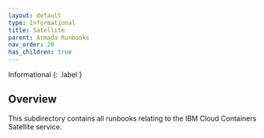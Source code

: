 ```yaml
---
layout: default
type: Informational
title: Satellite
parent: Armada Runbooks
nav_order: 20
has_children: true
---
```


Informational
{: .label }

## Overview

This subdirectory contains all runbooks relating to the IBM Cloud Containers Satellite service.